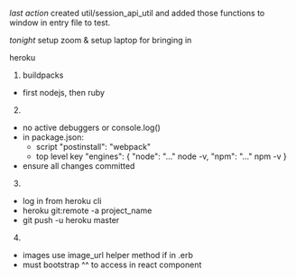 *last action*
  created util/session_api_util and added those functions to window in entry file to test.

*tonight*
  setup zoom & setup laptop for bringing in


heroku

1) buildpacks
  * first nodejs, then ruby

2)
  * no active debuggers or console.log()
  * in package.json:
    * script "postinstall": "webpack"
    * top level key "engines": {
          "node": "..." node -v,
          "npm": "..." npm -v
        }
  * ensure all changes committed

3)
  * log in from heroku cli
  * heroku git:remote -a project_name
  * git push -u heroku master

4)
  * images use image_url helper method if in .erb
  * must bootstrap ^^ to access in react component